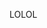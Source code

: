 <script>
    import { db } from '../utilities/firebase'
    import { doc, getDoc } from "firebase/firestore"
    import { getAuth, onAuthStateChanged } from "firebase/auth";
    import Login from '../components/Login.svelte'
    import CreateAccount from '../components/CreateAccount.svelte'

    onAuthStateChanged(getAuth(), (usr)=>{
      console.log(usr)
      if(usr){
        //usr.getIdTokenResult().then(res => console.log(res.claims))
        usr.getIdTokenResult().then(res => {
          console.log(res)
        })
      }else{
          console.log('erreur ???')
      }
      
	  })
 
    const test = async () => {
        const docRef = doc(db, "admin", "2022-2023")
        const docSnap = await getDoc(docRef)
        let info
        if (docSnap.exists()) {
            info = docSnap.data()
        }
        console.log(info)
    }

    test()


</script>

LOLOL

<CreateAccount />
